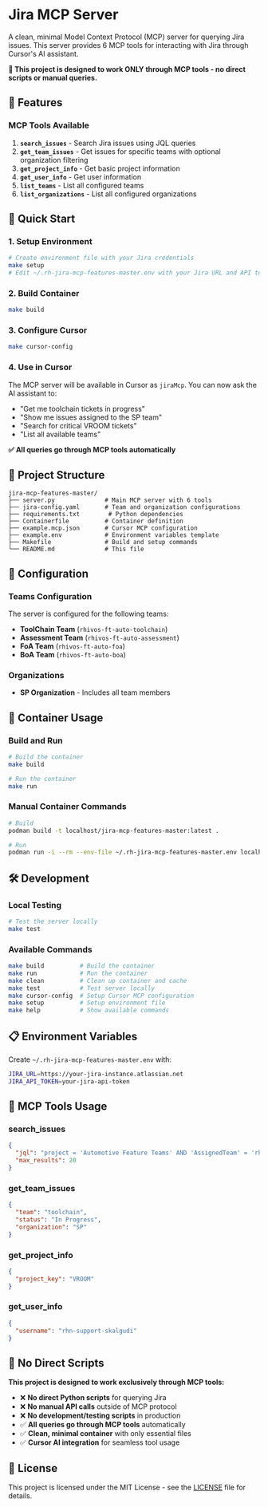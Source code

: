 # Jira MCP Server

A clean, minimal Model Context Protocol (MCP) server for querying Jira issues. This server provides 6 MCP tools for interacting with Jira through Cursor's AI assistant.

**🎯 This project is designed to work ONLY through MCP tools - no direct scripts or manual queries.**

## 🎯 Features

### MCP Tools Available

1. **`search_issues`** - Search Jira issues using JQL queries
2. **`get_team_issues`** - Get issues for specific teams with optional organization filtering
3. **`get_project_info`** - Get basic project information
4. **`get_user_info`** - Get user information
5. **`list_teams`** - List all configured teams
6. **`list_organizations`** - List all configured organizations

## 🚀 Quick Start

### 1. Setup Environment

```bash
# Create environment file with your Jira credentials
make setup
# Edit ~/.rh-jira-mcp-features-master.env with your Jira URL and API token
```

### 2. Build Container

```bash
make build
```

### 3. Configure Cursor

```bash
make cursor-config
```

### 4. Use in Cursor

The MCP server will be available in Cursor as `jiraMcp`. You can now ask the AI assistant to:

- "Get me toolchain tickets in progress"
- "Show me issues assigned to the SP team"
- "Search for critical VROOM tickets"
- "List all available teams"

**✅ All queries go through MCP tools automatically**

## 📁 Project Structure

```
jira-mcp-features-master/
├── server.py              # Main MCP server with 6 tools
├── jira-config.yaml       # Team and organization configurations
├── requirements.txt        # Python dependencies
├── Containerfile          # Container definition
├── example.mcp.json       # Cursor MCP configuration
├── example.env            # Environment variables template
├── Makefile               # Build and setup commands
└── README.md              # This file
```

## 🔧 Configuration

### Teams Configuration

The server is configured for the following teams:

- **ToolChain Team** (`rhivos-ft-auto-toolchain`)
- **Assessment Team** (`rhivos-ft-auto-assessment`)
- **FoA Team** (`rhivos-ft-auto-foa`)
- **BoA Team** (`rhivos-ft-auto-boa`)

### Organizations

- **SP Organization** - Includes all team members

## 🐳 Container Usage

### Build and Run

```bash
# Build the container
make build

# Run the container
make run
```

### Manual Container Commands

```bash
# Build
podman build -t localhost/jira-mcp-features-master:latest .

# Run
podman run -i --rm --env-file ~/.rh-jira-mcp-features-master.env localhost/jira-mcp-features-master:latest
```

## 🛠️ Development

### Local Testing

```bash
# Test the server locally
make test
```

### Available Commands

```bash
make build          # Build the container
make run            # Run the container
make clean          # Clean up container and cache
make test           # Test server locally
make cursor-config  # Setup Cursor MCP configuration
make setup          # Setup environment file
make help           # Show available commands
```

## 📋 Environment Variables

Create `~/.rh-jira-mcp-features-master.env` with:

```bash
JIRA_URL=https://your-jira-instance.atlassian.net
JIRA_API_TOKEN=your-jira-api-token
```

## 🎯 MCP Tools Usage

### search_issues
```json
{
  "jql": "project = 'Automotive Feature Teams' AND 'AssignedTeam' = 'rhivos-ft-auto-toolchain'",
  "max_results": 20
}
```

### get_team_issues
```json
{
  "team": "toolchain",
  "status": "In Progress",
  "organization": "SP"
}
```

### get_project_info
```json
{
  "project_key": "VROOM"
}
```

### get_user_info
```json
{
  "username": "rhn-support-skalgudi"
}
```

## 🚫 No Direct Scripts

**This project is designed to work exclusively through MCP tools:**

- ❌ **No direct Python scripts** for querying Jira
- ❌ **No manual API calls** outside of MCP protocol
- ❌ **No development/testing scripts** in production
- ✅ **All queries go through MCP tools** automatically
- ✅ **Clean, minimal container** with only essential files
- ✅ **Cursor AI integration** for seamless tool usage

## 📄 License

This project is licensed under the MIT License - see the [LICENSE](LICENSE) file for details. 